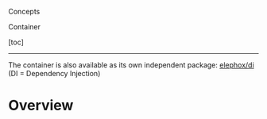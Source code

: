 <section class="hero is-primary">
  <div class="hero-body">
    <p class="title">Concepts</p>
    <p class="subtitle">Container</p>
  </div>
</section>

<!---{? set title = "Container @ Elephox" }-->

[toc]

---

<article class="message is-info">
  <div class="message-body">
    The container is also available as its own independent package: <a href="https://packagist.org/packages/elephox/di" target="_blank">elephox/di</a> (DI = Dependency Injection)
  </div>
</article>

# Overview

